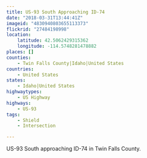 ```yaml
---
title: US-93 South Approaching ID-74
date: "2018-03-31T13:44:41Z"
imageid: "4830940803655113373"
flickrid: "27484198998"
location:
    latitude: 42.5062429315362
    longitude: -114.5748281478882
places: []
counties:
    - Twin Falls County|Idaho|United States
countries:
    - United States
states:
    - Idaho|United States
highwaytypes:
    - US Highway
highways:
    - US-93
tags:
    - Shield
    - Intersection

---
```

US-93 South approaching ID-74 in Twin Falls County.